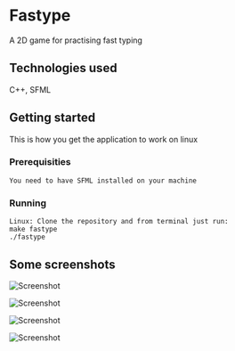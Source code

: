 # Fastype

A 2D game for practising fast typing

## Technologies used

C++, SFML


## Getting started

This is how you get the application to work on linux

### Prerequisities

```
You need to have SFML installed on your machine
```

### Running

```
Linux: Clone the repository and from terminal just run:
make fastype
./fastype
```

## Some screenshots


![Screenshot](https://ibb.co/vZkM1Jk)

![Screenshot](https://i.postimg.cc/Y0WFGPTK/Game.png)

![Screenshot](https://i.postimg.cc/J7GQQKSS/gameplay.png)

![Screenshot](https://i.postimg.cc/z3Ygnj1L/scores.png)


